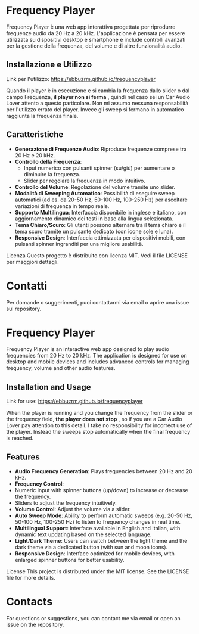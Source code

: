 # Frequency Player

Frequency Player è una web app interattiva progettata per riprodurre frequenze audio da 20 Hz a 20 kHz. 
L'applicazione è pensata per essere utilizzata su dispositivi desktop e smartphone e include controlli avanzati per la gestione della frequenza, del volume e di altre funzionalità audio.

## Installazione e Utilizzo 
Link per l'utilizzo: https://ebbuzrm.github.io/frequencyplayer

Quando il player è in esecuzione e si cambia la frequenza dallo slider o dal campo Frequenza, **il player non si ferma** , quindi nel caso sei un Car Audio Lover attento a questo particolare. Non mi assumo nessuna responsabilità per l'utilizzo errato del player.
Invece gli sweep si fermano in automatico raggiunta la frequenza finale.

## Caratteristiche

- **Generazione di Frequenze Audio**: Riproduce frequenze comprese tra 20 Hz e 20 kHz.
- **Controllo della Frequenza**: 
  - Input numerico con pulsanti spinner (su/giù) per aumentare o diminuire la frequenza.
  - Slider per regolare la frequenza in modo intuitivo.
- **Controllo del Volume**: Regolazione del volume tramite uno slider.
- **Modalità di Sweeping Automatico**: Possibilità di eseguire sweep automatici (ad es. da 20-50 Hz, 50-100 Hz, 100-250 Hz) per ascoltare variazioni di frequenza in tempo reale.
- **Supporto Multilingua**: Interfaccia disponibile in inglese e italiano, con aggiornamento dinamico dei testi in base alla lingua selezionata.
- **Tema Chiaro/Scuro**: Gli utenti possono alternare tra il tema chiaro e il tema scuro tramite un pulsante dedicato (con icone sole e luna).
- **Responsive Design**: Interfaccia ottimizzata per dispositivi mobili, con pulsanti spinner ingranditi per una migliore usabilità.   

Licenza
Questo progetto è distribuito con licenza MIT. Vedi il file LICENSE per maggiori dettagli.

# Contatti
Per domande o suggerimenti, puoi contattarmi via email o aprire una issue sul repository.


# Frequency Player

Frequency Player is an interactive web app designed to play audio frequencies from 20 Hz to 20 kHz.
The application is designed for use on desktop and mobile devices and includes advanced controls for managing frequency, volume and other audio features.

## Installation and Usage

Link for use: https://ebbuzrm.github.io/frequencyplayer

When the player is running and you change the frequency from the slider or the frequency field, **the player does not stop** , so if you are a Car Audio Lover pay attention to this detail.
I take no responsibility for incorrect use of the player.
Instead the sweeps stop automatically when the final frequency is reached.

## Features

- **Audio Frequency Generation**: Plays frequencies between 20 Hz and 20 kHz.
- **Frequency Control**:
- Numeric input with spinner buttons (up/down) to increase or decrease the frequency.
- Sliders to adjust the frequency intuitively.
- **Volume Control**: Adjust the volume via a slider.
- **Auto Sweep Mode**: Ability to perform automatic sweeps (e.g. 20-50 Hz, 50-100 Hz, 100-250 Hz) to listen to frequency changes in real time.
- **Multilingual Support**: Interface available in English and Italian, with dynamic text updating based on the selected language.
- **Light/Dark Theme**: Users can switch between the light theme and the dark theme via a dedicated button (with sun and moon icons).
- **Responsive Design**: Interface optimized for mobile devices, with enlarged spinner buttons for better usability.

License
This project is distributed under the MIT license. See the LICENSE file for more details.

# Contacts
For questions or suggestions, you can contact me via email or open an issue on the repository.

